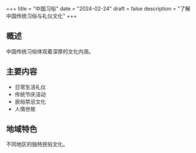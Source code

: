 +++
title = "中国习俗"
date = "2024-02-24"
draft = false
description = "了解中国传统习俗与礼仪文化"
+++

## 概述
中国传统习俗体现着深厚的文化内涵。

## 主要内容
- 日常生活礼仪
- 传统节庆活动
- 民俗禁忌文化
- 人情世故

## 地域特色
不同地区的独特民俗文化。 
